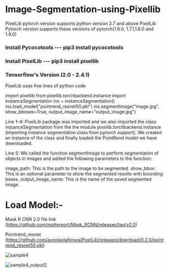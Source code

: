 # Image-Segmentation-using-Pixellib

PixelLib pytorch version supports python version 3.7 and above
PixelLib Pytorch version supports these versions of pytorch(1.6.0, 1.7.1,1.8.0 and 1.9.0)

### Install Pycocotools --- pip3 install pycocotools
### Install PixelLib ---  pip3 install pixellib
### Tensorflow's Version (2.0 - 2.4.1)

PixelLib uses five lines of python code

import pixellib
from pixellib.torchbackend.instance import instanceSegmentation
ins = instanceSegmentation()
ins.load_model("pointrend_resnet50.pkl")
ins.segmentImage("image.jpg", show_bboxes=True, output_image_name="output_image.jpg")

Line 1–4: PixelLib package was imported and we also imported the class instanceSegmentation from the the module pixellib.torchbackend.instance (importing instance segmentation class from pytorch support). We created an instance of the class and finally loaded the PointRend model we have downloaded.

Line 5: We called the function segmentImage to perform segmentation of objects in images and added the following parameters to the function:

image_path: This is the path to the image to be segmented.
show_bbox: This is an optional parameter to show the segmented results with bounding boxes.
output_image_name: This is the name of the saved segmented image. 

# Load Model:-

Mask R CNN 2.0 file link (https://github.com/matterport/Mask_RCNN/releases/tag/v2.0)

Pointrend_resnet (https://github.com/ayoolaolafenwa/PixelLib/releases/download/0.2.0/pointrend_resnet50.pkl)

![sample4](https://github.com/Sridhar922/Image-Segmentation-using-Pixellib/assets/122592164/700bf8c3-a648-4ecd-a7ae-6ad3128d5d63)

![sample4_output2](https://github.com/Sridhar922/Image-Segmentation-using-Pixellib/assets/122592164/86bd85e3-38c2-4730-8a45-36d4602bb2c8)

